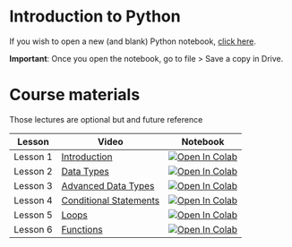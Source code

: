 # Introduction to Python

If you wish to open a new (and blank) Python notebook, [click here](https://colab.research.google.com/#create=true).

**Important**: Once you open the notebook, go to file > Save a copy in Drive. 

# Course materials
Those lectures are optional but and future reference

| Lesson      | Video | Notebook |
| ----------- | ----------- | ----------- | 
| Lesson 1    | [Introduction](https://www.youtube.com/watch?v=chinsa3C4d0)       | [![Open In Colab](https://colab.research.google.com/assets/colab-badge.svg)](https://colab.research.google.com/github/arabs-in-neuro/intro_to_comp_neuro/blob/main/python_workshop/01_introduction.ipynb)
| Lesson 2    | [Data Types](https://www.youtube.com/watch?v=NbcSN5QllEE)        | [![Open In Colab](https://colab.research.google.com/assets/colab-badge.svg)](https://colab.research.google.com/github/arabs-in-neuro/intro_to_comp_neuro/blob/main/python_workshop/02_Data_Types.ipynb)
| Lesson 3    | [Advanced Data Types](https://www.youtube.com/watch?v=IqyDrH7WBy4)       | [![Open In Colab](https://colab.research.google.com/assets/colab-badge.svg)](https://colab.research.google.com/github/arabs-in-neuro/intro_to_comp_neuro/blob/main/python_workshop/03_Data_Types.ipynb)
| Lesson 4    | [Conditional Statements](https://www.youtube.com/watch?v=hKWg5Kcl50M)        | [![Open In Colab](https://colab.research.google.com/assets/colab-badge.svg)](https://colab.research.google.com/github/arabs-in-neuro/intro_to_comp_neuro/blob/main/python_workshop/04_Conditions.ipynb)
| Lesson 5    | [Loops](https://www.youtube.com/watch?v=wIksiBhk4aA)       | [![Open In Colab](https://colab.research.google.com/assets/colab-badge.svg)](https://colab.research.google.com/github/arabs-in-neuro/intro_to_comp_neuro/blob/main/python_workshop/05_Looping.ipynb)
| Lesson 6    | [Functions](https://www.youtube.com/watch?v=Z47UtsLMZrg)        | [![Open In Colab](https://colab.research.google.com/assets/colab-badge.svg)](https://colab.research.google.com/github/arabs-in-neuro/intro_to_comp_neuro/blob/main/python_workshop/06_Functions.ipynb)
